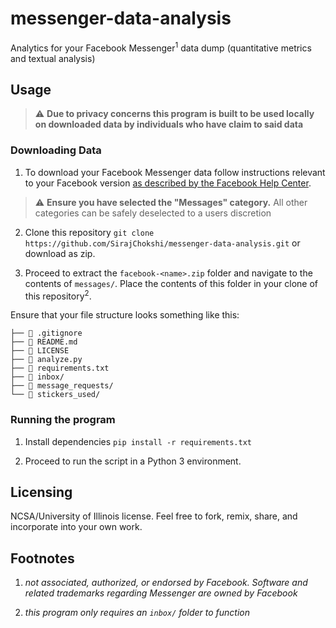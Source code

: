 # messenger-data-analysis

Analytics for your Facebook Messenger<sup>1</sup> data dump (quantitative metrics and textual analysis)

## Usage

> :warning: **Due to privacy concerns this program is built to be used locally on downloaded data by individuals who have claim to said data**

### Downloading Data

1. To download your Facebook Messenger data follow instructions relevant to your Facebook version [as described by the Facebook Help Center](https://www.facebook.com/help/1701730696756992?helpref=hc_global_nav).

> :warning: **Ensure you have selected the "Messages" category.** All other categories can be safely deselected to a users discretion

2. Clone this repository `git clone https://github.com/SirajChokshi/messenger-data-analysis.git` or download as zip.

3. Proceed to extract the `facebook-<name>.zip` folder and navigate to the contents of `messages/`. Place the contents of this folder in your clone of this repository<sup>2</sup>.

Ensure that your file structure looks something like this:

```
├── 📄 .gitignore
├── 📄 README.md
├── 📄 LICENSE
├── 📄 analyze.py
├── 📄 requirements.txt
├── 📁 inbox/
├── 📁 message_requests/
└── 📁 stickers_used/
```

### Running the program

1. Install dependencies `pip install -r requirements.txt`

2. Proceed to run the script in a Python 3 environment.

## Licensing

NCSA/University of Illinois license. Feel free to fork, remix, share, and incorporate into your own work.

## Footnotes

1. _not associated, authorized, or endorsed by Facebook. Software and related trademarks regarding Messenger are owned by Facebook_

2. _this program only requires an `inbox/` folder to function_